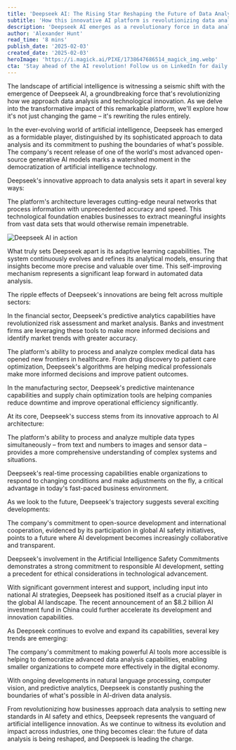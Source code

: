 ```yaml
---
title: 'Deepseek AI: The Rising Star Reshaping the Future of Data Analysis'
subtitle: 'How this innovative AI platform is revolutionizing data analysis across industries'
description: 'Deepseek AI emerges as a revolutionary force in data analysis, introducing cutting-edge neural networks and adaptive learning capabilities that are transforming industries from finance to healthcare. With its commitment to open-source development and ethical AI practices, Deepseek is setting new standards for the future of artificial intelligence.'
author: 'Alexander Hunt'
read_time: '8 mins'
publish_date: '2025-02-03'
created_date: '2025-02-03'
heroImage: 'https://i.magick.ai/PIXE/1738647686514_magick_img.webp'
cta: 'Stay ahead of the AI revolution! Follow us on LinkedIn for daily updates on groundbreaking developments in artificial intelligence and data analysis.'
---
```


The landscape of artificial intelligence is witnessing a seismic shift with the emergence of Deepseek AI, a groundbreaking force that's revolutionizing how we approach data analysis and technological innovation. As we delve into the transformative impact of this remarkable platform, we'll explore how it's not just changing the game – it's rewriting the rules entirely.

In the ever-evolving world of artificial intelligence, Deepseek has emerged as a formidable player, distinguished by its sophisticated approach to data analysis and its commitment to pushing the boundaries of what's possible. The company's recent release of one of the world's most advanced open-source generative AI models marks a watershed moment in the democratization of artificial intelligence technology.

Deepseek's innovative approach to data analysis sets it apart in several key ways:

The platform's architecture leverages cutting-edge neural networks that process information with unprecedented accuracy and speed. This technological foundation enables businesses to extract meaningful insights from vast data sets that would otherwise remain impenetrable.

![Deepseek AI in action](https://i.magick.ai/PIXE/1738647686517_magick_img.webp)

What truly sets Deepseek apart is its adaptive learning capabilities. The system continuously evolves and refines its analytical models, ensuring that insights become more precise and valuable over time. This self-improving mechanism represents a significant leap forward in automated data analysis.

The ripple effects of Deepseek's innovations are being felt across multiple sectors:

In the financial sector, Deepseek's predictive analytics capabilities have revolutionized risk assessment and market analysis. Banks and investment firms are leveraging these tools to make more informed decisions and identify market trends with greater accuracy.

The platform's ability to process and analyze complex medical data has opened new frontiers in healthcare. From drug discovery to patient care optimization, Deepseek's algorithms are helping medical professionals make more informed decisions and improve patient outcomes.

In the manufacturing sector, Deepseek's predictive maintenance capabilities and supply chain optimization tools are helping companies reduce downtime and improve operational efficiency significantly.

At its core, Deepseek's success stems from its innovative approach to AI architecture:

The platform's ability to process and analyze multiple data types simultaneously – from text and numbers to images and sensor data – provides a more comprehensive understanding of complex systems and situations.

Deepseek's real-time processing capabilities enable organizations to respond to changing conditions and make adjustments on the fly, a critical advantage in today's fast-paced business environment.

As we look to the future, Deepseek's trajectory suggests several exciting developments:

The company's commitment to open-source development and international cooperation, evidenced by its participation in global AI safety initiatives, points to a future where AI development becomes increasingly collaborative and transparent.

Deepseek's involvement in the Artificial Intelligence Safety Commitments demonstrates a strong commitment to responsible AI development, setting a precedent for ethical considerations in technological advancement.

With significant government interest and support, including input into national AI strategies, Deepseek has positioned itself as a crucial player in the global AI landscape. The recent announcement of an $8.2 billion AI investment fund in China could further accelerate its development and innovation capabilities.

As Deepseek continues to evolve and expand its capabilities, several key trends are emerging:

The company's commitment to making powerful AI tools more accessible is helping to democratize advanced data analysis capabilities, enabling smaller organizations to compete more effectively in the digital economy.

With ongoing developments in natural language processing, computer vision, and predictive analytics, Deepseek is constantly pushing the boundaries of what's possible in AI-driven data analysis.

From revolutionizing how businesses approach data analysis to setting new standards in AI safety and ethics, Deepseek represents the vanguard of artificial intelligence innovation. As we continue to witness its evolution and impact across industries, one thing becomes clear: the future of data analysis is being reshaped, and Deepseek is leading the charge.
